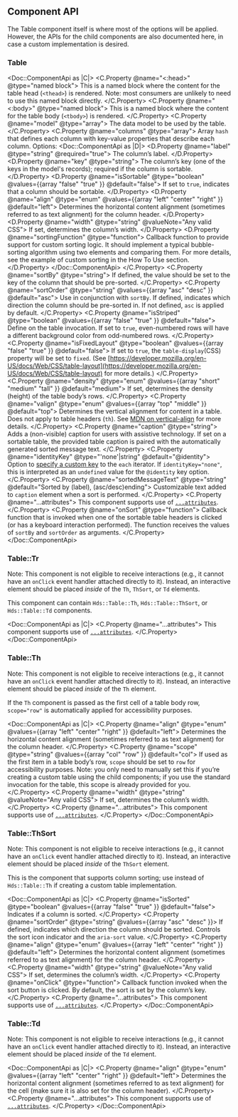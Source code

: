 ## Component API

The Table component itself is where most of the options will be applied. However, the APIs for the child components are also documented here, in case a custom implementation is desired.

### Table

<Doc::ComponentApi as |C|>
  <C.Property @name="<:head>" @type="named block">
    This is a named block where the content for the table head (`<thead>`) is rendered. Note: most consumers are unlikely to need to use this named block directly.
  </C.Property>
  <C.Property @name="<:body>" @type="named block">
    This is a named block where the content for the table body (`<tbody>`) is rendered.
  </C.Property>
  <C.Property @name="model" @type="array">
    The data model to be used by the table.
  </C.Property>
  <C.Property @name="columns" @type="array">
    Array `hash` that defines each column with key-value properties that describe each column. Options:
    <Doc::ComponentApi as |D|>
      <D.Property @name="label" @type="string" @required="true">
      The column’s label.
      </D.Property>
      <D.Property @name="key" @type="string">
      The column’s key (one of the keys in the model's records); required if the column is sortable.
      </D.Property>
      <D.Property @name="isSortable" @type="boolean" @values={{array "false" "true" }} @default="false">
        If set to `true`, indicates that a column should be sortable.
      </D.Property>
      <D.Property @name="align" @type="enum" @values={{array "left" "center" "right" }} @default="left">
        Determines the horizontal content alignment (sometimes referred to as text alignment) for the column header.
      </D.Property>
      <D.Property @name="width" @type="string" @valueNote="Any valid CSS">
        If set, determines the column’s width.
      </D.Property>
      <D.Property @name="sortingFunction" @type="function">
        Callback function to provide support for custom sorting logic. It should implement a typical bubble-sorting algorithm using two elements and comparing them. For more details, see the example of custom sorting in the How To Use section.
      </D.Property>
    </Doc::ComponentApi>
  </C.Property>
  <C.Property @name="sortBy" @type="string">
    If defined, the value should be set to the key of the column that should be pre-sorted.
  </C.Property>
  <C.Property @name="sortOrder" @type="string" @values={{array "asc" "desc" }} @default="asc">
    Use in conjunction with `sortBy`. If defined, indicates which direction the column should be pre-sorted in. If not defined, `asc` is applied by default.
  </C.Property>
  <C.Property @name="isStriped" @type="boolean" @values={{array "false" "true" }} @default="false">
    Define on the table invocation. If set to `true`, even-numbered rows will have a different background color from odd-numbered rows.
  </C.Property>
  <C.Property @name="isFixedLayout" @type="boolean" @values={{array "false" "true" }} @default="false">
    If set to `true`, the `table-display`(CSS) property will be set to `fixed`. (See [https://developer.mozilla.org/en-US/docs/Web/CSS/table-layout](https://developer.mozilla.org/en-US/docs/Web/CSS/table-layout) for more details.)
  </C.Property>
  <C.Property @name="density" @type="enum" @values={{array "short" "medium" "tall" }} @default="medium">
    If set, determines the density (height) of the table body’s rows.
  </C.Property>
  <C.Property @name="valign" @type="enum" @values={{array "top" "middle" }} @default="top">
    Determines the vertical alignment for content in a table. Does not apply to table headers (`th`). See [MDN on vertical-align](https://developer.mozilla.org/en-US/docs/Web/CSS/vertical-align) for more details.
  </C.Property>
  <C.Property @name="caption" @type="string">
    Adds a (non-visible) caption for users with assistive technology. If set on a sortable table, the provided table caption is paired with the automatically generated sorted message text.
  </C.Property>
  <C.Property @name="identityKey" @type="'none'|string" @default="@identity">
    Option to [specify a custom key](https://api.emberjs.com/ember/release/classes/Ember.Templates.helpers/methods/each?anchor=each#:~:text=%3C/ul%3E-,Specifying%20Keys,-In%20order%20to) to the `each` iterator. If `identityKey="none"`, this is interpreted as an `undefined` value for the `@identity` key option.
  </C.Property>
  <C.Property @name="sortedMessageText" @type="string" @default="Sorted by (label), (asc/desc)ending">
    Customizable text added to `caption` element when a sort is performed.
  </C.Property>
  <C.Property @name="...attributes">
    This component supports use of [`...attributes`](https://guides.emberjs.com/release/in-depth-topics/patterns-for-components/#toc_attribute-ordering).
  </C.Property>
  <C.Property @name="onSort" @type="function">
    Callback function that is invoked when one of the sortable table headers is clicked (or has a keyboard interaction performed). The function receives the values of `sortBy` and `sortOrder` as arguments.
  </C.Property>
</Doc::ComponentApi>

### Table::Tr

Note: This component is not eligible to receive interactions (e.g., it cannot have an `onClick` event handler attached directly to it). Instead, an interactive element should be placed _inside_ of the `Th`, `ThSort`, or `Td` elements.

This component can contain `Hds::Table::Th`, `Hds::Table::ThSort`, or `Hds::Table::Td` components.

<Doc::ComponentApi as |C|>
    <C.Property @name="...attributes">
    This component supports use of [`...attributes`](https://guides.emberjs.com/release/in-depth-topics/patterns-for-components/#toc_attribute-ordering).
  </C.Property>
</Doc::ComponentApi>

### Table::Th

Note: This component is not eligible to receive interactions (e.g., it cannot have an `onClick` event handler attached directly to it). Instead, an interactive element should be placed _inside_ of the `Th` element.

If the `Th` component is passed as the first cell of a table body row, `scope="row"` is automatically applied for accessibility purposes.

<Doc::ComponentApi as |C|>
  <C.Property @name="align" @type="enum" @values={{array "left" "center" "right" }} @default="left">
    Determines the horizontal content alignment (sometimes referred to as text alignment) for the column header.
  </C.Property>
  <C.Property @name="scope" @type="string" @values={{array "col" "row" }} @default="col">
    If used as the first item in a table body’s row, `scope` should be set to `row` for accessibility purposes. Note: you only need to manually set this if you’re creating a custom table using the child components; if you use the standard invocation for the table, this scope is already provided for you.
  </C.Property>
  <C.Property @name="width" @type="string" @valueNote="Any valid CSS">
    If set, determines the column’s width.
  </C.Property>
  <C.Property @name="...attributes">
    This component supports use of [`...attributes`](https://guides.emberjs.com/release/in-depth-topics/patterns-for-components/#toc_attribute-ordering).
  </C.Property>
</Doc::ComponentApi>

### Table::ThSort

Note: This component is not eligible to receive interactions (e.g., it cannot have an `onClick` event handler attached directly to it). Instead, an interactive element should be placed _inside_ of the `ThSort` element.

This is the component that supports column sorting; use instead of `Hds::Table::Th` if creating a custom table implementation.

<Doc::ComponentApi as |C|>
  <C.Property @name="isSorted" @type="boolean" @values={{array "false" "true" }} @default="false">
    Indicates if a column is sorted.
  </C.Property>
  <C.Property @name="sortOrder" @type="string" @values={{array "asc" "desc" }}>
    If defined, indicates which direction the column should be sorted. Controls the sort icon indicator and the `aria-sort` value.
  </C.Property>
  <C.Property @name="align" @type="enum" @values={{array "left" "center" "right" }} @default="left">
    Determines the horizontal content alignment (sometimes referred to as text alignment) for the column header.
  </C.Property>
  <C.Property @name="width" @type="string" @valueNote="Any valid CSS">
    If set, determines the column’s width.
  </C.Property>
  <C.Property @name="onClick" @type="function">
    Callback function invoked when the sort button is clicked. By default, the sort is set by the column’s key.
  </C.Property>
  <C.Property @name="...attributes">
    This component supports use of [`...attributes`](https://guides.emberjs.com/release/in-depth-topics/patterns-for-components/#toc_attribute-ordering).
  </C.Property>
</Doc::ComponentApi>

### Table::Td

Note: This component is not eligible to receive interactions (e.g., it cannot have an `onClick` event handler attached directly to it). Instead, an interactive element should be placed _inside_ of the `Td` element.

<Doc::ComponentApi as |C|>
  <C.Property @name="align" @type="enum" @values={{array "left" "center" "right" }} @default="left">
    Determines the horizontal content alignment (sometimes referred to as text alignment) for the cell (make sure it is also set for the column header).
  </C.Property>
  <C.Property @name="...attributes">
    This component supports use of [`...attributes`](https://guides.emberjs.com/release/in-depth-topics/patterns-for-components/#toc_attribute-ordering).
  </C.Property>
</Doc::ComponentApi>
